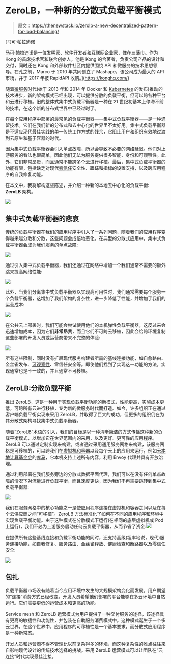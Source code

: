 # ZeroLB，一种新的分散式负载平衡模式

> 原文：<https://thenewstack.io/zerolb-a-new-decentralized-pattern-for-load-balancing/>

[](https://konghq.com/)

 [马可·帕拉迪诺

马可·帕拉迪诺是一位发明家、软件开发者和互联网企业家，住在三藩市。作为 Kong 的首席技术官和联合创始人，他是 Kong 的合著者，负责公司产品的设计和交付，同时还在 Kong 和外部软件社区内提供围绕 API 和微服务的技术思想领导。在孔之前，Marco 于 2010 年共同创立了 Mashape，该公司成为最大的 API 市场，并于 2017 年被 RapidAPI 收购。](https://konghq.com/) [](https://konghq.com/)

随着[微服务](https://konghq.com/learning-center/microservices/?utm_source=tl&utm_medium=referral&utm_campaign=the-new-stack-zerolb)时代(始于 2013 年和 2014 年 Docker 和 [Kubernetes](https://konghq.com/learning-center/kubernetes/what-is-kubernetes/?utm_source=tl&utm_medium=referral&utm_campaign=the-new-stack-zerolb) 的发布)推动的技术进步，新的架构模式已经出现，可以提供分散的负载平衡，但可以跨各种平台和云进行移植。旧的整体式集中式负载平衡器是一种在 21 世纪初基本上停滞不前的技术，在这个新的分布式世界中已经过时了。

在每个应用程序中部署的最常见的负载平衡器——集中式负载平衡器——是一种遗留技术。它们在我们新的分布式和去中心化的世界里不太好用。集中式负载平衡器是不适应现代最佳实践的单一传统工作方式的残余，它阻止用户和组织有效地过渡到云原生和基于容器的时代。

因为集中式负载平衡器会引入单点故障，所以会导致不必要的网络延迟。他们对上游服务的看法也很简单，因此他们无法为服务提供很多智能、身份和可观察性。此外，它们非常昂贵，而且通常不能跨多个云进行移植。最后，集中式负载平衡器的功能有限，包括缺乏对现代[零信任](https://konghq.com/blog/zero-trust-service-mesh-security/?utm_source=tl&utm_medium=referral&utm_campaign=the-new-stack-zerolb)安全性、跟踪和指标的设置支持，以及跨应用程序的自我修复功能。

在本文中，我将解构这些陈述，并介绍一种新的本地去中心化的负载平衡: **ZeroLB** 架构。

![](img/8a85c0a65d726df383e9514765ce7097.png)

## **集中式负载平衡器的悲哀**

传统的负载平衡器在我们的应用程序中引入了一系列问题，随着我们的应用程序变得越来越分散和分散，这些问题会成倍地恶化。在典型的分散式应用中，集中式负载平衡器会成为我们服务的单点故障:

![](img/f5161e57522a378ee2c27dfe7fa930b5.png)

通过引入集中式负载平衡器，我们还通过在网络中增加一个我们通常不需要的额外跳来提高网络性能:

![](img/ffd35245aa7941373502989144a02d99.png)

此外，当我们分离集中式负载平衡器以实现高可用性时，我们通常需要每个服务一个负载平衡器，这增加了我们架构的复杂性，进一步降低了性能，并增加了我们的运营成本:

![](img/e061e6ccc183135c4d523e96da31572e.png)

在公共云上部署时，我们可能会尝试使用他们的本机弹性负载平衡器，这反过来会迅速增加成本，因为它们**非常昂贵**，而且它们不可跨云移植，因此会给跨环境复制这些部署的开发人员或运营商带来不完整的体验:

![](img/9014a7b8019fcca3e3ece6f3f9b74c7c.png)

所有这些限制，同时没有扩展现代服务构建者所需的基线连接功能，如自愈路由、金丝雀发布、[可观察性](https://konghq.com/webinars/observability-with-service-mesh/?utm_source=tl&utm_medium=referral&utm_campaign=the-new-stack-zerolb)、零信任安全等。即使他们找到了实现这一功能的方法，实现通常也是不一致的，并且通常不可移植。

## **ZeroLB:分散负载平衡**

推出 ZeroLB，这是一种用于实现负载平衡功能的新模式，性能更高，实施成本更低，可跨所有云进行移植，专为新的微服务时代而打造。如今，许多组织正在通过客户端负载平衡实现来采用 ZeroLB，并取得了巨大的成功，但更多的组织仍在为其分散式架构寻找集中式负载平衡器。

随着“ZeroLB”术语的引入，我们的目标是以一种清晰简洁的方式传播这种新的负载平衡模式，以增加它在世界范围内的采用，以及更好、更可靠的应用程序。ZeroLB 可以通过定制实现来构建，或者通过采用通用服务网格来构建，该服务网格是可移植的，可以跨我们在[虚拟机和容器](https://konghq.com/blog/moving-app-vm-kubernetes/?utm_source=tl&utm_medium=referral&utm_campaign=the-new-stack-zerolb)以及每个云上的应用来运行，例如[云本地计算基金会](https://cncf.io/?utm_content=inline-mention)的[库马](https://kuma.io/?utm_source=tl&utm_medium=referral&utm_campaign=the-new-stack-zerolb)，它本机支持上述所有内容，利用 Envoy 代理并具有开放治理。

通过利用部署在我们服务旁边的分散式数据平面代理，我们可以在没有任何单点故障的情况下对流量进行负载平衡，而且速度更快，因为我们不再需要跳转到集中式负载平衡器:

![](img/2a945029211e53ea46093d40972ff276.png)

我们在服务网格中的核心功能之一是使应用程序连接在虚拟机和容器之间以及在每个云供应商之间“可移植”。ZeroLB 方法标准化了如何在不同的应用程序和环境中实现负载平衡功能。由于这种模式在分散模式下运行(在相同的底层虚拟机或 Pod 上运行)，我们不必为上游服务启动任何云负载平衡器，从而节省了资金:![](img/fc07dbdc5dc956b2d5919e703be618cc.png)

在提供所有这些基线连接和负载平衡功能的同时，还支持高级(坦率地说，现代)服务连接功能，如自我修复、服务路由、金丝雀释放、健康检查和断路器以及零信任安全:

![](img/9a860a48ccdc8e2b1f78368218649cc8.png)

## 包扎

负载平衡器市场没有随着当今应用环境中发生的大规模架构变化而发展。用户期望的“连接”消费方式已经改变。开发人员希望他们部署的平台能够在多云环境中自然运行。它们需要更低的运营成本和更高的功能。

Service mesh 和 ZeroLB 运营模式为用户提供了一种交付服务的途径，该途径具有更高的敏捷性和功能性，并包装在自助服务消费模式中。这种模式诞生于一个多云世界，在这个世界中，应用程序的可移植性是一个基本要求，而分散式应用程序是一种新常态。

开发人员和运营商不得不管理比以前复杂得多的环境，而这种复杂性的难点往往来自影响现代设计的传统技术选择的挑战。采用 ZeroLB 运营模式可以让团队在“云连接”时代实现最佳连接。

<svg xmlns:xlink="http://www.w3.org/1999/xlink" viewBox="0 0 68 31" version="1.1"><title>Group</title> <desc>Created with Sketch.</desc></svg>